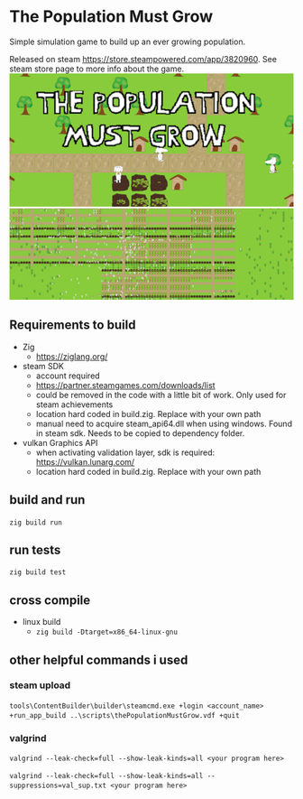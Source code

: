 # The Population Must Grow
Simple simulation game to build up an ever growing population.

Released on steam https://store.steampowered.com/app/3820960. See steam store page to more info about the game.
![image](image-xcf/gameImage1.png)
![image](image-xcf/gameImage2.png)

## Requirements to build
- Zig 
    - https://ziglang.org/
- steam SDK
    - account required
    - https://partner.steamgames.com/downloads/list
    - could be removed in the code with a little bit of work. Only used for steam achievements
    - location hard coded in build.zig. Replace with your own path
    - manual need to acquire steam_api64.dll when using windows. Found in steam sdk. Needs to be copied to dependency folder.
- vulkan Graphics API
    - when activating validation layer, sdk is required: https://vulkan.lunarg.com/
    - location hard coded in build.zig. Replace with your own path


## build and run
`zig build run`

## run tests
`zig build test`


## cross compile 
- linux build
  - `zig build -Dtarget=x86_64-linux-gnu`

## other helpful commands i used 
### steam upload
`tools\ContentBuilder\builder\steamcmd.exe +login <account_name> +run_app_build ..\scripts\thePopulationMustGrow.vdf +quit`

### valgrind
`valgrind --leak-check=full --show-leak-kinds=all <your program here>`

`valgrind --leak-check=full --show-leak-kinds=all --suppressions=val_sup.txt <your program here>`

